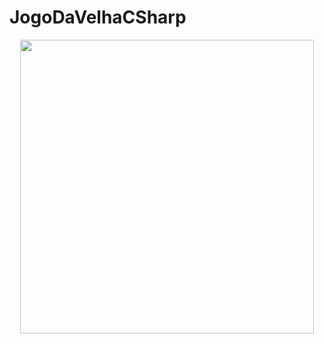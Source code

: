 # JogoDaVelhaCSharp
<p align="center">
    <img width="470" src="JogoDaVelhaCSharp/JogoDaVelhaCSharp/jogoveelha.png"

